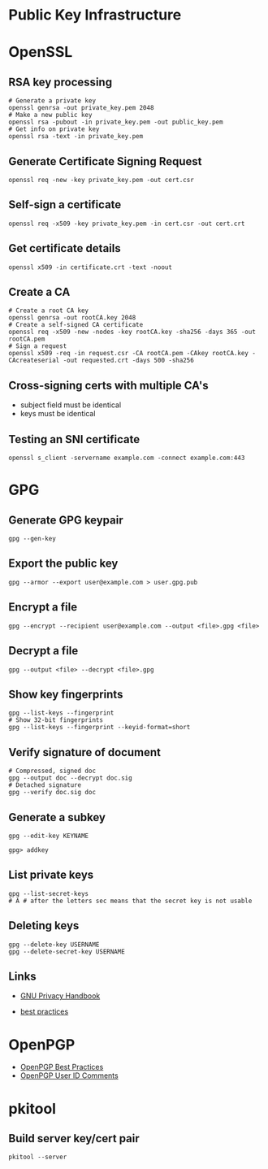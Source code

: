 # Public Key Infrastructure


# OpenSSL


## RSA key processing

```shell
# Generate a private key
openssl genrsa -out private_key.pem 2048
# Make a new public key
openssl rsa -pubout -in private_key.pem -out public_key.pem
# Get info on private key
openssl rsa -text -in private_key.pem
```


## Generate Certificate Signing Request

```shell
openssl req -new -key private_key.pem -out cert.csr
```


## Self-sign a certificate

```shell
openssl req -x509 -key private_key.pem -in cert.csr -out cert.crt
```


## Get certificate details

```shell
openssl x509 -in certificate.crt -text -noout
```


## Create a CA

```shell
# Create a root CA key
openssl genrsa -out rootCA.key 2048
# Create a self-signed CA certificate
openssl req -x509 -new -nodes -key rootCA.key -sha256 -days 365 -out rootCA.pem
# Sign a request
openssl x509 -req -in request.csr -CA rootCA.pem -CAkey rootCA.key -CAcreateserial -out requested.crt -days 500 -sha256
```


## Cross-signing certs with multiple CA's

- subject field must be identical
- keys must be identical


## Testing an SNI certificate

```
openssl s_client -servername example.com -connect example.com:443
```


# GPG


## Generate GPG keypair

```shell
gpg --gen-key
```


## Export the public key

```shell
gpg --armor --export user@example.com > user.gpg.pub
```


## Encrypt a file

```shell
gpg --encrypt --recipient user@example.com --output <file>.gpg <file>
```


## Decrypt a file

```shell
gpg --output <file> --decrypt <file>.gpg
```


## Show key fingerprints

```shell
gpg --list-keys --fingerprint
# Show 32-bit fingerprints
gpg --list-keys --fingerprint --keyid-format=short
```


## Verify signature of document

```shell
# Compressed, signed doc
gpg --output doc --decrypt doc.sig
# Detached signature
gpg --verify doc.sig doc
```


## Generate a subkey

```shell
gpg --edit-key KEYNAME
```

```
gpg> addkey
```


## List private keys

```shell
gpg --list-secret-keys
# A # after the letters sec means that the secret key is not usable
```


## Deleting keys

```shell
gpg --delete-key USERNAME
gpg --delete-secret-key USERNAME
```


## Links

- [GNU Privacy Handbook](https://www.gnupg.org/gph/en/manual.html)

- [best practices](https://riseup.net/en/security/message-security/openpgp/best-practices)


# OpenPGP

- [OpenPGP Best Practices](https://riseup.net/en/security/message-security/openpgp/best-practices)
- [OpenPGP User ID Comments](https://debian-administration.org/users/dkg/weblog/97)


# pkitool


## Build server key/cert pair

```shell
pkitool --server
```
